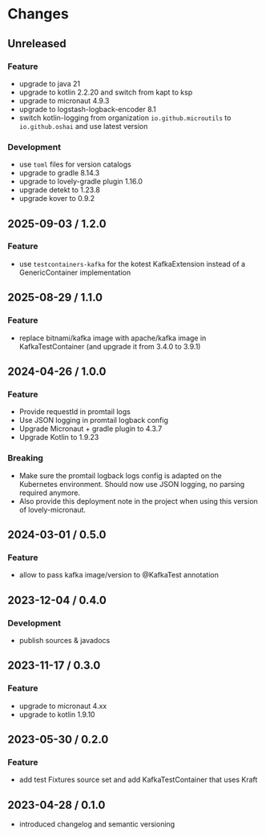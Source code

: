# Changes

## Unreleased

### Feature

- upgrade to java 21
- upgrade to kotlin 2.2.20 and switch from kapt to ksp
- upgrade to micronaut 4.9.3
- upgrade to logstash-logback-encoder 8.1
- switch kotlin-logging from organization `io.github.microutils` to `io.github.oshai` and use latest version

### Development

- use `toml` files for version catalogs
- upgrade to gradle 8.14.3
- upgrade to lovely-gradle plugin 1.16.0
- upgrade detekt to 1.23.8
- upgrade kover to 0.9.2

## 2025-09-03 / 1.2.0

### Feature

- use `testcontainers-kafka` for the kotest KafkaExtension instead of a GenericContainer implementation

## 2025-08-29 / 1.1.0

### Feature

- replace bitnami/kafka image with apache/kafka image in KafkaTestContainer (and upgrade it from 3.4.0 to 3.9.1)

## 2024-04-26 / 1.0.0

### Feature

- Provide requestId in promtail logs
- Use JSON logging in promtail logback config
- Upgrade Micronaut + gradle plugin to 4.3.7
- Upgrade Kotlin to 1.9.23

### Breaking

- Make sure the promtail logback logs config is adapted on the Kubernetes 
  environment. Should now use JSON logging, no parsing required anymore.
- Also provide this deployment note in the project when using this
  version of lovely-micronaut.

## 2024-03-01 / 0.5.0

### Feature

- allow to pass kafka image/version to @KafkaTest annotation

## 2023-12-04 / 0.4.0

### Development

- publish sources & javadocs

## 2023-11-17 / 0.3.0

### Feature

- upgrade to  micronaut 4.xx
- upgrade to kotlin 1.9.10

## 2023-05-30 / 0.2.0

### Feature

- add test Fixtures source set and add KafkaTestContainer that uses Kraft

## 2023-04-28 / 0.1.0

- introduced changelog and semantic versioning
